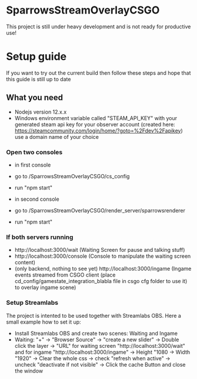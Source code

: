 # SparrowsStreamOverlayCSGO

This project is still under heavy development and is not ready for productive use!


# Setup guide

If you want to try out the current build then follow these steps and hope that this guide is still up to date

## What you need

- Nodejs version 12.x.x
- Windows environment variable called "STEAM_API_KEY" with your generated steam api key for your observer account (created here: https://steamcommunity.com/login/home/?goto=%2Fdev%2Fapikey) use a domain name of your choice

### Open two consoles

- in first console
- go to <place of downloaded folder>/SparrowsStreamOverlayCSGO/cs_config
- run "npm start"

- in second console
- go to <place of downloaded folder>/SparrowsStreamOverlayCSGO/render_server/sparrowsrenderer
- run "npm start"

### If both servers running

- http://localhost:3000/wait (Waiting Screen for pause and talking stuff)
- http://localhost:3000/console (Console to manipulate the waiting screen content)
- (only backend, nothing to see yet) http://localhost:3000/ingame (Ingame events streamed from CSGO client (place cd_config/gamestate_integration_blabla file in csgo cfg folder to use it) to overlay ingame scene)

### Setup Streamlabs

The project is intented to be used together with Streamlabs OBS. Here a small example how to set it up:

- Install Streamlabs OBS and create two scenes: Waiting and Ingame
- Waiting: "+" -> "Browser Source" -> "create a new slider" -> Double click the layer -> "URL" for waiting screen "http://localhost:3000/wait" and for ingame "http://localhost:3000/ingame" -> Height "1080 -> Width "1920" -> Clear the whole css -> check "refresh when active"  -> uncheck "deactivate if not visible" -> Click the cache Button and close the window

